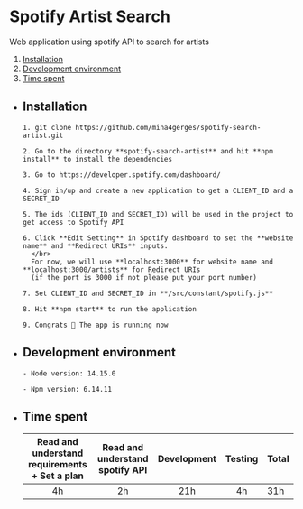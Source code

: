# Spotify Artist Search

Web application using spotify API to search for artists

1. [Installation](#installation)
3. [Development environment](#developementEnvirement)
2. [Time spent](#timeSpent)

-  <h2 name="installation">Installation</h2>
   
       1. git clone https://github.com/mina4gerges/spotify-search-artist.git
       
       2. Go to the directory **spotify-search-artist** and hit **npm install** to install the dependencies
       
       3. Go to https://developer.spotify.com/dashboard/
      
       4. Sign in/up and create a new application to get a CLIENT_ID and a SECRET_ID
       
       5. The ids (CLIENT_ID and SECRET_ID) will be used in the project to get access to Spotify API
       
       6. Click **Edit Setting** in Spotify dashboard to set the **website name** and **Redirect URIs** inputs.
         </br>
         For now, we will use **localhost:3000** for website name and  **localhost:3000/artists** for Redirect URIs 
         (if the port is 3000 if not please put your port number)
       
       7. Set CLIENT_ID and SECRET_ID in **/src/constant/spotify.js**
       
       8. Hit **npm start** to run the application
       
       9. Congrats 🎉 The app is running now 

-  <h2 name="developementEnvirement">Development environment</h2>
   
       - Node version: 14.15.0
         
       - Npm version: 6.14.11

-  <h2 name="timeSpent">Time spent</h2>
   
   Read and understand requirements + Set a plan       |   Read and understand spotify API  |  Development | Testing | Total
   :--------------------------------------------------:|:----------------------------------:|:------------:|:-------:|:----- 
        4h                                             | 2h                                 | 21h          | 4h      | 31h
